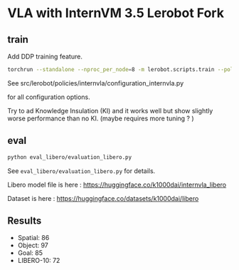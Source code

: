 # VLA with InternVM 3.5 Lerobot Fork

## train 

Add DDP training feature.

```bash
torchrun --standalone --nproc_per_node=8 -m lerobot.scripts.train --policy.type=internvla --policy.knowledge_insulation false --policy.train_expert_only true --policy.use_discrete_aux false --dataset.repo_id=k1000dai/libero --batch_size=8  --steps=150000 --policy.repo_id=k1000dai/internvla_libero --output_dir=out_internvla_no_KI  --job_name=libero_internvla_no_KI --wandb.enable=true
```

See src/lerobot/policies/internvla/configuration_internvla.py

for all configuration options.

Try to ad Knowledge Insulation (KI) and it works well but show slightly worse performance than no KI. (maybe requires more tuning ? )


## eval 

```bash
python eval_libero/evaluation_libero.py
``` 

See `eval_libero/evaluation_libero.py` for details.

Libero model file is here : https://huggingface.co/k1000dai/internvla_libero

Dataset is here : https://huggingface.co/datasets/k1000dai/libero


## Results

- Spatial: 86
- Object: 97
- Goal: 85
- LIBERO-10: 72
